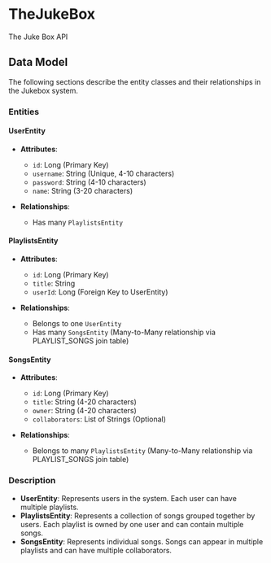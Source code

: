 # TheJukeBox
The Juke Box API

## Data Model

The following sections describe the entity classes and their relationships in the Jukebox system.

### Entities

#### UserEntity

- **Attributes**:
  - `id`: Long (Primary Key)
  - `username`: String (Unique, 4-10 characters)
  - `password`: String (4-10 characters)
  - `name`: String (3-20 characters)

- **Relationships**:
  - Has many `PlaylistsEntity`

#### PlaylistsEntity

- **Attributes**:
  - `id`: Long (Primary Key)
  - `title`: String
  - `userId`: Long (Foreign Key to UserEntity)

- **Relationships**:
  - Belongs to one `UserEntity`
  - Has many `SongsEntity` (Many-to-Many relationship via PLAYLIST_SONGS join table)

#### SongsEntity

- **Attributes**:
  - `id`: Long (Primary Key)
  - `title`: String (4-20 characters)
  - `owner`: String (4-20 characters)
  - `collaborators`: List of Strings (Optional)

- **Relationships**:
  - Belongs to many `PlaylistsEntity` (Many-to-Many relationship via PLAYLIST_SONGS join table)


### Description

- **UserEntity**: Represents users in the system. Each user can have multiple playlists.
- **PlaylistsEntity**: Represents a collection of songs grouped together by users. Each playlist is owned by one user and can contain multiple songs.
- **SongsEntity**: Represents individual songs. Songs can appear in multiple playlists and can have multiple collaborators.


